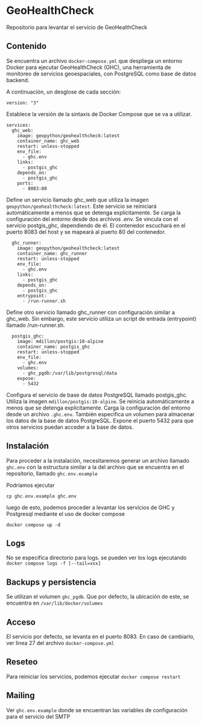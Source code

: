 # GeoHealthCheck
Repositorio para levantar el servicio de GeoHealthCheck

## Contenido

Se encuentra un archivo `docker-compose.yml` que despliega un entorno Docker para ejecutar GeoHealthCheck (GHC), una herramienta de monitoreo de servicios geoespaciales, con PostgreSQL como base de datos backend. 

A continuación, un desglose de cada sección:
```
version: "3"
```
Establece la versión de la sintaxis de Docker Compose que se va a utilizar.
```
services:
  ghc_web:
    image: geopython/geohealthcheck:latest
    container_name: ghc_web
    restart: unless-stopped
    env_file:
      - ghc.env
    links:
      - postgis_ghc
    depends_on:
      - postgis_ghc
    ports:
      - 8083:80
```

Define un servicio llamado ghc_web que utiliza la imagen `geopython/geohealthcheck:latest`. Este servicio se reiniciará automáticamente a menos que se detenga explícitamente. Se carga la configuración del entorno desde dos archivos .env. Se vincula con el servicio postgis_ghc, dependiendo de él. El contenedor escuchará en el puerto 8083 del host y se mapeará al puerto 80 del contenedor.
```
  ghc_runner:
    image: geopython/geohealthcheck:latest
    container_name: ghc_runner
    restart: unless-stopped
    env_file:
      - ghc.env
    links:
      - postgis_ghc
    depends_on:
      - postgis_ghc
    entrypoint:
      - /run-runner.sh
```

Define otro servicio llamado ghc_runner con configuración similar a ghc_web. Sin embargo, este servicio utiliza un script de entrada (entrypoint) llamado /run-runner.sh.
```
  postgis_ghc:
    image: mdillon/postgis:10-alpine
    container_name: postgis_ghc
    restart: unless-stopped
    env_file:
      - ghc.env
    volumes:
      - ghc_pgdb:/var/lib/postgresql/data
    expose:
      - 5432
```


Configura el servicio de base de datos PostgreSQL llamado postgis_ghc. Utiliza la imagen `mdillon/postgis:10-alpine`. Se reinicia automáticamente a menos que se detenga explícitamente. Carga la configuración del entorno desde un archivo `.ghc.env`. También especifica un volumen para almacenar los datos de la base de datos PostgreSQL. Expone el puerto 5432 para que otros servicios puedan acceder a la base de datos.

## Instalación

Para proceder a la instalación, necesitaremos generar un archivo llamado `ghc.env` con la estructura similar a la del archivo que se encuentra en el repositorio, llamado `ghc.env.example`

Podríamos ejecutar
```
cp ghc.env.example ghc.env
```

luego de esto, podemos proceder a levantar los servicios de GHC y Postgresql mediante el uso de docker compose

`docker compose up -d`

## Logs

No se especifica directorio para logs. se pueden ver los logs ejecutando `docker compose logs -f [--tail=xxx]`

## Backups y persistencia

Se utilizan el volumen `ghc_pgdb`. Que por defecto, la ubicación de este, se encuentra en `/var/lib/docker/volumes`

## Acceso
El servicio por defecto, se levanta en el puerto 8083. En caso de cambiarlo, ver linea 27 del archivo `docker-compose.yml`

## Reseteo
Para reiniciar los servicios, podemos ejecutar `docker compose restart`

## Mailing
Ver `ghc.env.example` donde se encuentran las variables de configuración para el servicio del SMTP